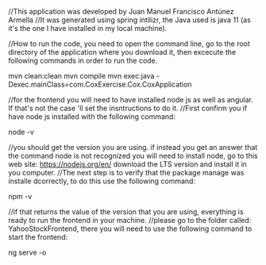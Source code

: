 //This application was developed by Juan Manuel Francisco Antúnez Armella
//It was generated using spring intilizr, the Java used is java 11 (as it's the one I have installed in my local machine).

//How to run the code, you need to open the command line, go to the root directory of the application where you download it, then excecute the following commands in order to run the code.

mvn clean:clean
mvn compile
mvn exec:java -Dexec.mainClass=com.CoxExercise.Cox.CoxApplication


//for the frontend you will need to have installed node js as well as angular. If that's not the case 'll set the insntructions to do it.
//First confirm you if have node js installed with the following command:

node -v

//you should get the version you are using. if instead you get an answer that the command node is not recognized you will need to install node, go to this web site: https://nodejs.org/en/ download the LTS version and install it in you computer.
//The next step is to verify that the package manage was installe dcorrectly, to do this use the following command:

npm -v

//if that returns the value of the version that you are using, everything is ready to run the frontend in your machine.
//please go to the folder called: YahooStockFrontend, there you will need to use the following command to start the frontend:

ng serve -o

